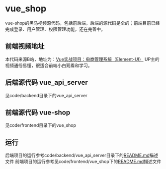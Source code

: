 # vue_shop
vue-shop的黑马视频源代码，包括前后端，后端的源代码是全的；前端目前已经完成登录、用户管理、权限管理功能，还在完善中。
## 前端视频地址
本代码来源B站，地址为：[Vue实战项目：电商管理系统（Element-UI）](https://www.bilibili.com/video/av74592164)
UP主的视频通俗易懂，很适合前端小白观看和学习。
## 后端源代码 vue_api_server
见code/backend目录下的vue_api_server

## 前端源代码 vue-shop
见code/frontend目录下的vue_shop

## 运行
后端项目的运行参考code/backend/vue_api_server目录下的[README.md](https://github.com/ccf19881030/vue_shop/blob/master/code/backend/vue_api_server/README.md)描述文件
前端项目的运行参考见code/frontend/vue_shop下的[README.md](https://github.com/ccf19881030/vue_shop/tree/master/code/frontend/vue_shop/README.md)描述文件




